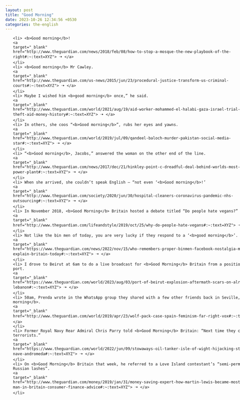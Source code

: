 ```yaml
---
layout: post
title: "Good Morning"
date: 2023-10-26 12:34:56 +0530
categories: the-english
---
```

<style>
    ol {
        width: 800px;
        margin: 0 auto;
    }
ol li {
    font-size: 18px;
    line-height: 1.5;
    padding-bottom: 8px;
}
</style>
<ol>

    <li> <b>Good morning</b>!
    <a 
    target="_blank" 
    href="http://www.theguardian.com/news/2018/feb/08/how-to-stop-a-mosque-the-new-playbook-of-the-right#:~:text=XYZ"> 🠢 </a>
    </li>
    <li> <b>Good morning</b> Mr Cawley.
    <a 
    target="_blank" 
    href="http://www.theguardian.com/us-news/2015/jun/23/procedural-justice-transform-us-criminal-courts#:~:text=XYZ"> 🠢 </a>
    </li>
    <li> Maybe I wished him <b>good morning</b> once,” he said.
    <a 
    target="_blank" 
    href="http://www.theguardian.com/world/2021/aug/19/aid-worker-mohammed-el-halabi-gaza-israel-trial-largest-theft-aid-money-history#:~:text=XYZ"> 🠢 </a>
    </li>
    <li> In others, she coos “<b>Good morning</b>”, rubs her eyes and yawns.
    <a 
    target="_blank" 
    href="http://www.theguardian.com/world/2019/jul/09/qandeel-baloch-murder-pakistan-social-media-star#:~:text=XYZ"> 🠢 </a>
    </li>
    <li> “<b>Good morning</b>, Jacobs,” answered the woman on the other end of the line.
    <a 
    target="_blank" 
    href="http://www.theguardian.com/news/2017/dec/21/hinkley-point-c-dreadful-deal-behind-worlds-most-expensive-power-plant#:~:text=XYZ"> 🠢 </a>
    </li>
    <li> When she arrived, she couldn’t speak English – “not even ‘<b>Good morning</b>!’
    <a 
    target="_blank" 
    href="http://www.theguardian.com/society/2020/jun/30/hospital-cleaners-coronavirus-pandemic-nhs-outsourcing#:~:text=XYZ"> 🠢 </a>
    </li>
    <li> In November 2018, <b>Good Morning</b> Britain hosted a debate titled “Do people hate vegans?”
    <a 
    target="_blank" 
    href="http://www.theguardian.com/lifeandstyle/2019/oct/25/why-do-people-hate-vegans#:~:text=XYZ"> 🠢 </a>
    </li>
    <li> Not like the bin men of today, you are very lucky if they respond to a ‘<b>good morning</b>’.
    <a 
    target="_blank" 
    href="https://www.theguardian.com/news/2022/nov/15/who-remembers-proper-binmen-facebook-nostalgia-memes-help-explain-britain-today#:~:text=XYZ"> 🠢 </a>
    </li>
    <li> I drove to Beirut at 6am to do a live broadcast for <b>Good Morning</b> Britain from a position near the port.
    <a 
    target="_blank" 
    href="https://www.theguardian.com/world/2023/aug/03/port-of-beirut-explosion-aftermath-scars-on-already-broken-lebanon#:~:text=XYZ"> 🠢 </a>
    </li>
    <li> 50am, Prenda wrote in the WhatsApp group they shared with a few other friends back in Seville, “<b>Good morning</b>.
    <a 
    target="_blank" 
    href="http://www.theguardian.com/world/2019/apr/23/wolf-pack-case-spain-feminism-far-right-vox#:~:text=XYZ"> 🠢 </a>
    </li>
    <li> Former Royal Navy Rear Admiral Chris Parry told <b>Good Morning</b> Britain: “Next time they could be terrorists.”
    <a 
    target="_blank" 
    href="https://www.theguardian.com/world/2022/jun/09/stowaways-oil-tanker-isle-of-wight-hijacking-strange-case-nave-andromeda#:~:text=XYZ"> 🠢 </a>
    </li>
    <li> On <b>Good Morning</b> Britain that week, he referred to a Love Island contestant’s “semi-permanent Russian lashes”.
    <a 
    target="_blank" 
    href="http://www.theguardian.com/money/2019/jan/31/money-saving-expert-how-martin-lewis-became-most-trusted-man-in-britain-consumer-finance-advice#:~:text=XYZ"> 🠢 </a>
    </li>
